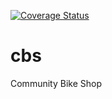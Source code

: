 [![Coverage Status](https://coveralls.io/repos/bbttxu/cbs/badge.png)](https://coveralls.io/r/bbttxu/cbs)

cbs
===

Community Bike Shop
